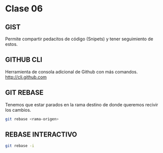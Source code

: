 # Clase 06

## GIST 
Permite compartir pedacitos de código (Snipets)
y tener seguimiento de estos.

## GITHUB CLI
Herramienta de consola adicional de Github con más comandos. 
http://cli.github.com

## GIT REBASE

Tenemos que estar parados en la rama destino de donde queremos recivir los cambios.

```sh
git rebase <rama-origen>
```

## REBASE INTERACTIVO

```sh
git rebase -i
```